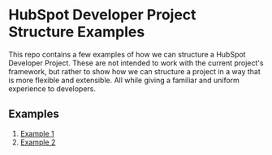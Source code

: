 # HubSpot Developer Project Structure Examples

This repo contains a few examples of how we can structure a HubSpot Developer Project. These are not intended to work with
the current project's framework, but rather to show how we can structure a project in a way that is more flexible and
extensible. All while giving a familiar and uniform experience to developers.


## Examples

1. [Example 1](./example1/README.md) 
2. [Example 2](./example2/README.md)